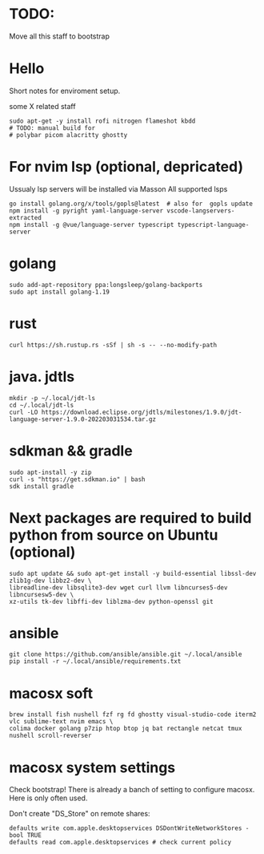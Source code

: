 # TODO:
Move all this staff to bootstrap  

# Hello
Short notes for enviroment setup.

some X related staff
```
sudo apt-get -y install rofi nitrogen flameshot kbdd
# TODO: manual build for
# polybar picom alacritty ghostty
```

# For nvim lsp (optional, depricated)
Ussualy lsp servers will be installed via Masson
All supported lsps
```
go install golang.org/x/tools/gopls@latest  # also for  gopls update
npm install -g pyright yaml-language-server vscode-langservers-extracted
npm install -g @vue/language-server typescript typescript-language-server
```

# golang
```
sudo add-apt-repository ppa:longsleep/golang-backports
sudo apt install golang-1.19
```

# rust
```
curl https://sh.rustup.rs -sSf | sh -s -- --no-modify-path
```

# java. jdtls
```
mkdir -p ~/.local/jdt-ls
cd ~/.local/jdt-ls
curl -LO https://download.eclipse.org/jdtls/milestones/1.9.0/jdt-language-server-1.9.0-202203031534.tar.gz
```

# sdkman && gradle
```
sudo apt-install -y zip
curl -s "https://get.sdkman.io" | bash
sdk install gradle
```

# Next packages are required to build python from source on Ubuntu (optional)
```
sudo apt update && sudo apt-get install -y build-essential libssl-dev zlib1g-dev libbz2-dev \
libreadline-dev libsqlite3-dev wget curl llvm libncurses5-dev libncursesw5-dev \
xz-utils tk-dev libffi-dev liblzma-dev python-openssl git
```

# ansible
```
git clone https://github.com/ansible/ansible.git ~/.local/ansible
pip install -r ~/.local/ansible/requirements.txt
```

# macosx soft
```
brew install fish nushell fzf rg fd ghostty visual-studio-code iterm2 vlc sublime-text nvim emacs \
colima docker golang p7zip htop btop jq bat rectangle netcat tmux nushell scroll-reverser
```

# macosx system settings
Check bootstrap! There is already a banch of setting to configure macosx. Here is only often used.

Don't create "DS_Store" on remote shares:
```
defaults write com.apple.desktopservices DSDontWriteNetworkStores -bool TRUE
defaults read com.apple.desktopservices # check current policy
```
